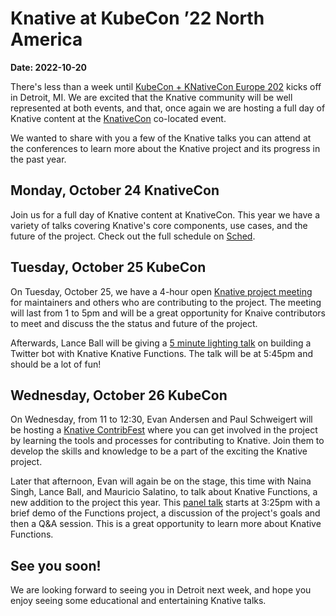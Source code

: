 # Knative at KubeCon ’22 North America

**Date: 2022-10-20**

There's less than a week until
[KubeCon + KNativeCon Europe 202](https://events.linuxfoundation.org/kubecon-cloudnativecon-north-america/)
kicks off in Detroit, MI.
We are excited that the Knative community will be well represented at both events,
and that, once again we are hosting a full day of Knative content at the
[KnativeCon](https://events.linuxfoundation.org/knativecon-north-america/) co-located event.

We wanted to share with you a few of the Knative
talks you can attend at the conferences to learn more about the Knative project and
its progress in the past year.

## Monday, October 24 KnativeCon

Join us for a full day of Knative content at KnativeCon. This year we have a
variety of talks covering Knative's core components, use cases, and the future of
the project. Check out the full schedule on [Sched](https://knativeconna22.sched.com/).

## Tuesday, October 25 KubeCon

On Tuesday, October 25, we have a 4-hour open
[Knative project meeting](https://sched.co/1BaTW) for maintainers
and others who are contributing to the project. The meeting will last from 1 to 5pm
and will be a great opportunity for Knaive contributors to meet and discuss the
the status and future of the project.

Afterwards, Lance Ball will be giving a
[5 minute lighting talk](https://sched.co/184sX) on building a Twitter
bot with Knative Knative Functions. The talk will be at 5:45pm and should be a lot of fun!

## Wednesday, October 26 KubeCon

On Wednesday, from 11 to 12:30, Evan Andersen and Paul Schweigert will be hosting a
[Knative ContribFest](https://sched.co/182Pu) where you can get involved in the project
by learning the tools and processes for contributing to Knative. Join them to develop the skills and knowledge to be a part of the exciting the Knative project.

Later that afternoon, Evan will again be on the stage, this time with Naina Singh,
Lance Ball, and Mauricio Salatino, to talk about Knative Functions, a new addition
to the project this year. This [panel talk](https://sched.co/182N0) starts at 3:25pm
with a brief demo of the Functions project, a discussion of the project's goals and
then a Q&A session. This is a great opportunity to learn more about Knative Functions.

## See you soon!

We are looking forward to seeing you in Detroit next week, and hope you enjoy
seeing some educational and entertaining Knative talks.
